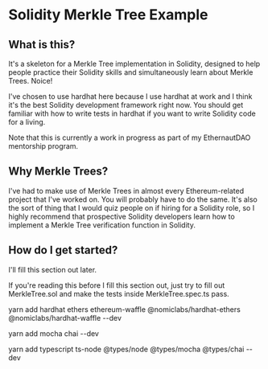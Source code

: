 # Solidity Merkle Tree Example

## What is this?

It's a skeleton for a Merkle Tree implementation in Solidity, designed to help people practice their Solidity skills and simultaneously learn about Merkle Trees.
Noice!

I've chosen to use hardhat here because I use hardhat at work and I think it's the best Solidity development framework right now.
You should get familiar with how to write tests in hardhat if you want to write Solidity code for a living.

Note that this is currently a work in progress as part of my EthernautDAO mentorship program.

## Why Merkle Trees?

I've had to make use of Merkle Trees in almost every Ethereum-related project that I've worked on.
You will probably have to do the same.
It's also the sort of thing that I would quiz people on if hiring for a Solidity role, so I highly recommend that prospective Solidity developers learn how to implement a Merkle Tree verification function in Solidity.

## How do I get started?

I'll fill this section out later.

If you're reading this before I fill this section out, just try to fill out MerkleTree.sol and make the tests inside MerkleTree.spec.ts pass.


yarn add hardhat ethers ethereum-waffle @nomiclabs/hardhat-ethers @nomiclabs/hardhat-waffle --dev

yarn add mocha chai --dev

yarn add typescript ts-node @types/node @types/mocha @types/chai --dev

